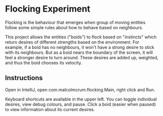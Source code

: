 # Flocking Experiment

Flocking is the behaviour that emerges when group of moving entities follow some simple rules about how to behave based on neighbours.

This project allows the entities ("boids") to flock based on "instincts" which return desires of different strengths based on the environment.
For example, if a boid has no neighbours, it won't have a strong desire to stick with its neighbours. But as a boid nears the boundary of
the screen, it will feel a stronger desire to turn around. These desires are added up, weighted, and thus the boid chooses its velocity.

## Instructions

Open in IntelliJ, open com.malcolmcrum.flocking.Main, right click and Run.

Keyboard shortcuts are available in the upper left. You can toggle individual desires, view debug colours, and pause. Click a boid (easier
when paused) to view information about its current desires.